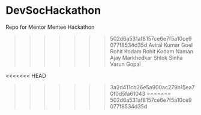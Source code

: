 # DevSocHackathon

Repo for Mentor Mentee Hackathon

>>>>>>> 502d6a531af8157ce6e7f5a10ce9077f8534d35d
Aviral Kumar Goel
Rohit Kodam
Rohit Kodam
Naman Ajay Markhedkar
Shlok Sinha
Varun Gopal

<<<<<<< HEAD
>>>>>>> 3a2d411cb26e5a900ac279b15ea70f0d5fa61043
=======
>>>>>>> 502d6a531af8157ce6e7f5a10ce9077f8534d35d
